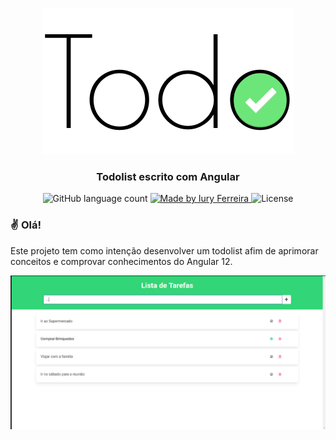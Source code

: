 <p align="center">
  <img alt="Todo" title="Todo" src=".github/assets/logo.png"/>
</p>
<h3 align="center">
    Todolist escrito com Angular
</h3>

<p align="center">
  <img alt="GitHub language count" src="https://img.shields.io/badge/language-1-blue">

  <a href="">
    <img alt="Made by Iury Ferreira" src="https://img.shields.io/badge/made%20by-Iury%20Ferreira-blue">
  </a>

  <img alt="License" src="https://img.shields.io/badge/license-MIT-blue">

### ✌ Olá!

Este projeto tem como intenção desenvolver um todolist afim de aprimorar conceitos e comprovar conhecimentos do Angular 12.

<p align="center">
  <img alt="Todo" title="Todo" src=".github/assets/image.png"/>
</p>
